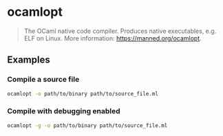 # ocamlopt

> The OCaml native code compiler. Produces native executables, e.g. ELF on Linux. More information: <https://manned.org/ocamlopt>.

## Examples

### Compile a source file

```bash
ocamlopt -o path/to/binary path/to/source_file.ml
```

### Compile with debugging enabled

```bash
ocamlopt -g -o path/to/binary path/to/source_file.ml
```
